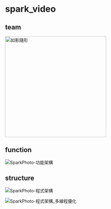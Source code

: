 # spark_video

## team
<img width="329" alt="如影隨形" src="https://user-images.githubusercontent.com/35889113/203204415-81beb247-d41d-4199-bfaa-0614864dae0d.png">

## function
![SparkPhoto-功能架構](https://user-images.githubusercontent.com/35889113/203204055-d14abac6-c199-4f7f-ab1a-656eaed86ff8.png)

## structure
![SparkPhoto-程式架構](https://user-images.githubusercontent.com/35889113/203204201-56d40244-85ee-48c6-aa94-1fdff301f2c3.png)

![SparkPhoto-程式架構_多線程優化](https://user-images.githubusercontent.com/35889113/204834751-9dc44432-130c-43f1-b2a8-b3baea815b6b.png)
